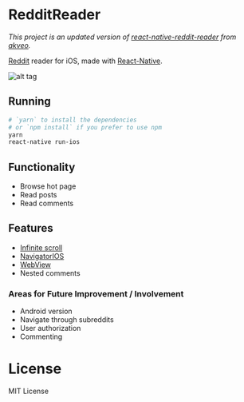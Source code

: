 # RedditReader

*This project is an updated version of [react-native-reddit-reader](https://github.com/akveo/react-native-reddit-reader) from [akveo](https://github.com/akveo).*

[Reddit](https://www.reddit.com/) reader for iOS, made with [React-Native](https://github.com/facebook/react-native).

![alt tag](http://i.imgur.com/sh7JnZG.gif)

## Running

```sh
# `yarn` to install the dependencies
# or `npm install` if you prefer to use npm
yarn
react-native run-ios
```

## Functionality

* Browse hot page
* Read posts
* Read comments

## Features

* [Infinite scroll](https://github.com/exponentjs/react-native-infinite-scroll-view)
* [NavigatorIOS](https://facebook.github.io/react-native/docs/navigatorios.html#content)
* [WebView](https://facebook.github.io/react-native/docs/webview.html#content)
* Nested comments

### Areas for Future Improvement / Involvement

* Android version
* Navigate through subreddits
* User authorization
* Commenting

# License

MIT License
